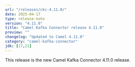```yaml
---
url: "/releases/ckc-4.11.0/"
date: 2025-04-17
type: release-note
version: "4.11.0"
title: "Camel Kafka Connector release 4.11.0"
preview: ""
changelog: "Updated to Camel 4.11.0"
category: "camel-kafka-connector"
jdk: [17,21]
---
```


This release is the new Camel Kafka Connector 4.11.0 release.
